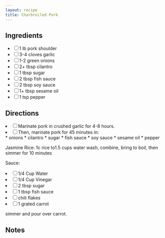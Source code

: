 ```yaml
---
layout: recipe
title: Charbroiled Pork
---
```


<section class="ingredients">
<h2>Ingredients</h2>
<ul class="ingredient-list">
<li><label><input type="checkbox">1 lb pork shoulder</label></li>
<li><label><input type="checkbox">3-4 cloves garlic</label></li>
<li><label><input type="checkbox">1-2 green onions</label></li>
<li><label><input type="checkbox">2+ tbsp cilantro</label></li>
<li><label><input type="checkbox">1 tbsp sugar</label></li>
<li><label><input type="checkbox">2 tbsp fish sauce</label></li>
<li><label><input type="checkbox">2 tbsp soy sauce</label></li>
<li><label><input type="checkbox">1+ tbsp sesame oil</label></li>
<li><label><input type="checkbox">1 tsp pepper</label></li>
</ul>
</section>

<section class="directions">
<h2>Directions</h2>
<ol class="direction-list">
</ol>
</section>

<li><label><input type="checkbox">Marinate pork in crushed garlic for 4-8 hours.</label></li>
<li><label><input type="checkbox">Then, marinate pork for 45 minutes in:</label></li>
* onions
* cilantro
* sugar
* fish sauce
* soy sauce
* sesame oil
* pepper

Jasmine Rice: 1c rice to1.5 cups water
wash, combine, bring to boil, then simmer for 10 minutes

Sauce:
<li><label><input type="checkbox">1/4 Cup Water</label></li>
<li><label><input type="checkbox">1/4 Cup Vinegar</label></li>
<li><label><input type="checkbox">2 tbsp sugar</label></li>
<li><label><input type="checkbox">1 tbsp fish sauce</label></li>
<li><label><input type="checkbox">chili flakes</label></li>
<li><label><input type="checkbox">1 grated carrot</label></li>

simmer and pour over carrot.

<section class="notes">
<h2>Notes</h2>
<ul class="notes-list">
</ul>
</section>
